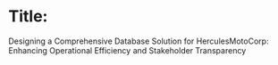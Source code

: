 # Title:
Designing a Comprehensive Database Solution for HerculesMotoCorp: Enhancing Operational Efficiency and Stakeholder Transparency
